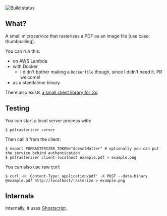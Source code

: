 ![Build status](https://github.com/function61/pdfrasterizer/workflows/Build/badge.svg)

What?
-----

A small microservice that rasterizes a PDF as an image file (use case: thumbnailing).

You can run this:

- on AWS Lambda
- with Docker
  * I didn't bother making a `Dockerfile` though, since I didn't need it. PR welcome!
- as a standalone binary

There also exists [a small client library for Go](pkg/pdfrasterizerclient/)


Testing
-------

You can start a local server process with:

```console
$ pdfrasterizer server
```

Then call it from the client:

```console
$ export PDFRASTERIZER_TOKEN="doesntMatter" # optionally you can put the service behind authentication
$ pdfrasterizer client-localhost example.pdf > example.png
```

You can also use raw curl:

```console
$ curl -H 'Content-Type: application/pdf' -X POST --data-binary @example.pdf http://localhost/rasterize > example.png
```


Internals
---------

Internally, it uses [Ghostscript](https://www.ghostscript.com/).
